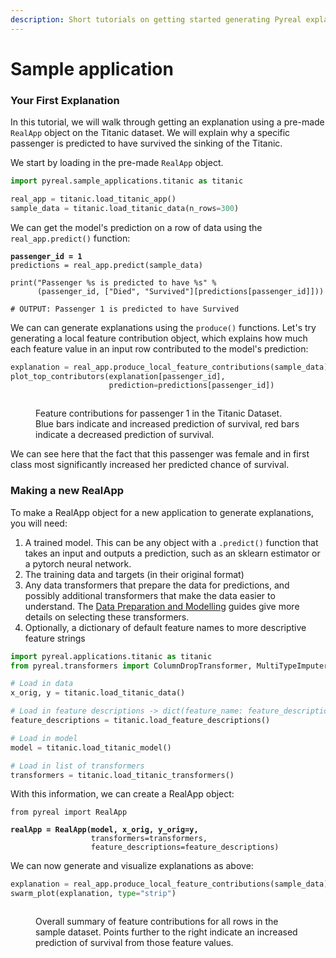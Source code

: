 ```yaml
---
description: Short tutorials on getting started generating Pyreal explanations
---
```


# Sample application

### Your First Explanation

In this tutorial, we will walk through getting an explanation using a pre-made `RealApp` object on the Titanic dataset. We will explain why a specific passenger is predicted to have survived the sinking of the Titanic.

We start by loading in the pre-made `RealApp` object.

```python
import pyreal.sample_applications.titanic as titanic

real_app = titanic.load_titanic_app()
sample_data = titanic.load_titanic_data(n_rows=300)
```

We can get the model's prediction on a row of data using the `real_app.predict()` function:

<pre class="language-python"><code class="lang-python"><strong>passenger_id = 1
</strong>predictions = real_app.predict(sample_data)

print("Passenger %s is predicted to have %s" % 
      (passenger_id, ["Died", "Survived"][predictions[passenger_id]]))
      
# OUTPUT: Passenger 1 is predicted to have Survived
</code></pre>

We can can generate explanations using the `produce()` functions. Let's try generating a local feature contribution object, which explains how much each feature value in an input row contributed to the model's prediction:

```python
explanation = real_app.produce_local_feature_contributions(sample_data)
plot_top_contributors(explanation[passenger_id], 
                      prediction=predictions[passenger_id])
```

<figure><img src="../.gitbook/assets/titanic.png" alt=""><figcaption><p>Feature contributions for passenger 1 in the Titanic Dataset. Blue bars indicate and increased prediction of survival, red bars indicate a decreased prediction of survival.</p></figcaption></figure>

We can see here that the fact that this passenger was female and in first class most significantly increased her predicted chance of survival.

### Making a new RealApp

To make a RealApp object for a new application to generate explanations, you will need:

1. A trained model. This can be any object with a `.predict()` function that takes an input and outputs a prediction, such as an sklearn estimator or a pytorch neural network.
2. The training data and targets (in their original format)
3. Any data transformers that prepare the data for predictions, and possibly additional transformers that make the data easier to understand. The [Data Preparation and Modelling](../user-guides/data-preparation-and-modelling/) guides give more details on selecting these transformers.
4. Optionally, a dictionary of default feature names to more descriptive feature strings

```python
import pyreal.applications.titanic as titanic
from pyreal.transformers import ColumnDropTransformer, MultiTypeImputer

# Load in data
x_orig, y = titanic.load_titanic_data()

# Load in feature descriptions -> dict(feature_name: feature_description, ...)
feature_descriptions = titanic.load_feature_descriptions()

# Load in model
model = titanic.load_titanic_model()

# Load in list of transformers
transformers = titanic.load_titanic_transformers()
```

With this information, we can create a RealApp object:

<pre class="language-python"><code class="lang-python">from pyreal import RealApp

<strong>realApp = RealApp(model, x_orig, y_orig=y,
</strong>                  transformers=transformers,
                  feature_descriptions=feature_descriptions)
</code></pre>

We can now generate and visualize explanations as above:

```python
explanation = real_app.produce_local_feature_contributions(sample_data)
swarm_plot(explanation, type="strip")
```

<figure><img src="../.gitbook/assets/titanic_swarm.png" alt=""><figcaption><p>Overall summary of feature contributions for all rows in the sample dataset. Points further to the right indicate an increased prediction of survival from those feature values.</p></figcaption></figure>




